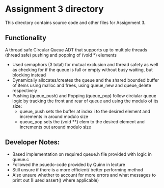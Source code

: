 # Assignment 3 directory

This directory contains source code and other files for Assignment 3.

## Functionality
A thread safe Circular Queue ADT that supports up to multiple threads (thread safe) pushing and popping of (void *) elements
- Used semaphors (3 total) for mutual exclusion and thread safety as well as checking for if the queue is full or empty without busy waiting, but blocking instead
- Dynamically allocates/creates the queue and the shared bounded buffer of items using malloc and frees, using queue_new and queue_delete respectively
- Pushing (queue_push) and Popping (queue_pop) follow circiular queue logic by tracking the front and rear of queue and using the modulo of its size:
    - queue_push sets the buffer at index i to the desired element and increments in around modulo size
    - queue_pop sets the (void **) elem to the desired element and increments out around modulo size

## Developer Notes:
- Based implementation on required queue.h file provided with logic in queue.c
- Followed the psuedo-code provided by Quinn in lecture
- Still unsure if there is a more efficient/ better performing method
- Also unsure whether to account for more errors and what messages to print out (I used assert() where applicable)
